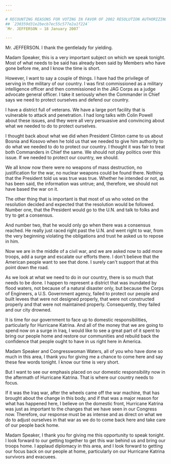```yaml
---
---

# RECOUNTING REASONS FOR VOTING IN FAVOR OF 2002 RESOLUTION AUTHORIZING  USE OF MILITARY FORCE IN IRAQ
## `230359d31e2becb7ec55c577e2a1f224`
`Mr. JEFFERSON — 18 January 2007`

---
```



Mr. JEFFERSON. I thank the gentlelady for yielding.

Madam Speaker, this is a very important subject on which we speak 
tonight. Most of what needs to be said has already been said by Members 
who have gone before me, and I know the time is short.

However, I want to say a couple of things. I have had the privilege 
of serving in the military of our country. I was first commissioned as 
a military intelligence officer and then commissioned in the JAG Corps 
as a judge advocate general officer. I take it seriously when the 
Commander in Chief says we need to protect ourselves and defend our 
country.

I have a district full of veterans. We have a large port facility 
that is vulnerable to attack and penetration. I had long talks with 
Colin Powell about these issues, and they were all very persuasive and 
convincing about what we needed to do to protect ourselves.

I thought back about what we did when President Clinton came to us 
about Bosnia and Kosovo when he told us that we needed to give him 
authority to do what we needed to do to protect our country. I thought 
it was fair to treat both Commanders in Chief the same. We should not 
play politics over this issue. If we needed to protect our country, we 
should.

We all know now there were no weapons of mass destruction, no 
justification for the war, no nuclear weapons could be found there. 
Nothing that the President told us was true was true. Whether he 
intended or not, as has been said, the information was untrue; and, 
therefore, we should not have based the war on it.

The other thing that is important is that most of us who voted on the 
resolution decided and expected that the resolution would be followed. 
Number one, that the President would go to the U.N. and talk to folks 
and try to get a consensus.

And number two, that he would only go when there was a consensus 
reached. He really just raced right past the U.N. and went right to 
war, from the very beginning violating the obligations and trust he 
asked us to repose in him.

Now we are in the middle of a civil war, and we are asked now to add 
more troops, add a surge and escalate our efforts there. I don't 
believe that the American people want to see that done. I surely can't 
support that at this point down the road.

As we look at what we need to do in our country, there is so much 
that needs to be done. I happen to represent a district that was 
inundated by flood waters, not because of a natural disaster only, but 
because the Corps of Engineers, a U.S. Government agency, failed to 
protect our people and built levees that were not designed properly, 
that were not constructed properly and that were not maintained 
properly. Consequently, they failed and our city drowned.

It is time for our government to face up to domestic 
responsibilities, particularly for Hurricane Katrina. And all of the 
money that we are going to spend now on a surge in Iraq, I would like 
to see a great part of it spent to bring our people home and restore 
our communities and rebuild back the confidence that people ought to 
have in us right here in America.

Madam Speaker and Congresswoman Waters, all of you who have done so 
much in this area, I thank you for giving me a chance to come here and 
say these few words tonight. I know our time is very short.

But I want to see our emphasis placed on our domestic responsibility 
now in the aftermath of Hurricane Katrina. That is where our country 
needs to focus.

If it was the Iraq war, after the wheels came off the war machine, 
that has brought about the change in this body, and if that was a major 
reason for what has happened here, I believe on the domestic front, 
Hurricane Katrina was just as important to the changes that we have 
seen in our Congress now. Therefore, our response must be as intense 
and as direct on what we do to adjust ourselves in that war as we do to 
come back here and take care of our people back home.

Madam Speaker, I thank you for giving me this opportunity to speak 
tonight. I look forward to our getting together to get this war behind 
us and bring our troops home. I applaud diplomacy in this area, and I 
look forward to getting our focus back on our people at home, 
particularly on our Hurricane Katrina survivors and evacuees.


